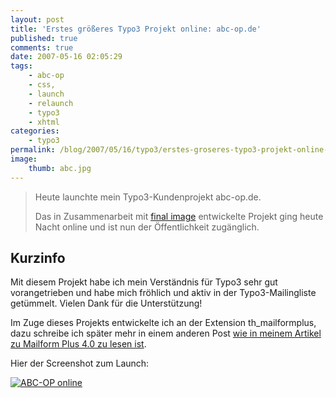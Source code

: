 ```yaml
---
layout: post
title: 'Erstes größeres Typo3 Projekt online: abc-op.de'
published: true
comments: true
date: 2007-05-16 02:05:29
tags:
    - abc-op
    - css,
    - launch
    - relaunch
    - typo3
    - xhtml
categories:
    - typo3
permalink: /blog/2007/05/16/typo3/erstes-groseres-typo3-projekt-online-abc-opde
image:
    thumb: abc.jpg
---
```

> Heute launchte mein Typo3-Kundenprojekt abc-op.de.
> 
> Das in Zusammenarbeit mit [final image][1] entwickelte Projekt ging heute Nacht online und ist nun der Öffentlichkeit zugänglich.



## Kurzinfo

Mit diesem Projekt habe ich mein Verständnis für Typo3 sehr gut vorangetrieben und habe mich fröhlich und aktiv in der Typo3-Mailingliste getümmelt. Vielen Dank für die Unterstützung!

Im Zuge dieses Projekts entwickelte ich an der Extension th_mailformplus, dazu schreibe ich später mehr in einem anderen Post [wie in meinem Artikel zu Mailform Plus 4.0 zu lesen ist][2].

Hier der Screenshot zum Launch:

[![ABC-OP online][3]][4]

 [1]: http://www.final-image.de/
 [2]: http://mediavrog.net/blog/typo3/mailformplus-40-die-felxible-typo3-mailformular-extension-geht-mit-mir-in-die-vierte-runde/ "Artikel in diesem Fenster öffnen"
 [3]: http://mediavrog.net/blog/wp-content/uploads/2007/05/abc.thumbnail.png
 [4]: http://mediavrog.net/blog/wp-content/uploads/2007/05/abc.png "ABC-OP online"